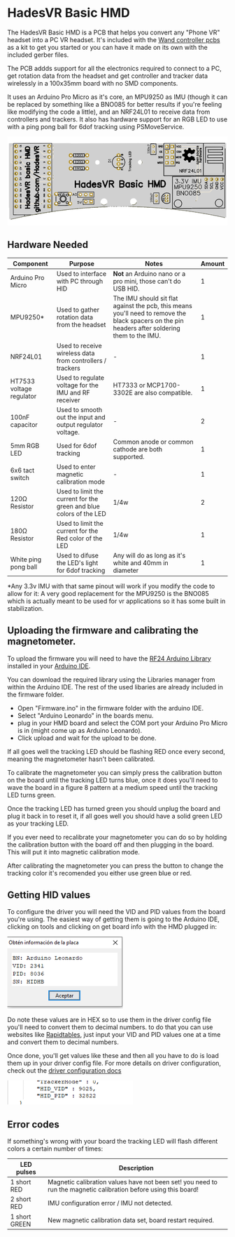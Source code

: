 # HadesVR Basic HMD 

The HadesVR Basic HMD is a PCB that helps you convert any "Phone VR" headset into a PC VR headset. It's included with the [Wand controller pcbs](TODO:ADD_LINK) as a kit to get you started or you can have it made on its own with the included gerber files.

The PCB addds support for all the electronics required to connect to a PC, get rotation data from the headset and get controller and tracker data wirelessly in a 100x35mm board with no SMD components.

It uses an Arduino Pro Micro as it's core, an MPU9250 as IMU (though it can be replaced by something like a BNO085 for better results if you're feeling like modifying the code a little), and an NRF24L01 to receive data from controllers and trackers. It also has hardware support for an RGB LED to use with a ping pong ball for 6dof tracking using PSMoveService.

![1](img/1.png)

## Hardware Needed

| Component | Purpose | Notes | Amount |
| --------- | ----------- | ----- | ------ |
| Arduino Pro Micro | Used to interface with PC through HID | **Not** an Arduino nano or a pro mini, those can't do USB HID. | 1 |
| MPU9250*   | Used to gather rotation data from the headset | The IMU should sit flat against the pcb, this means you'll need to remove the black spacers on the pin headers after soldering them to the IMU. | 1 | 
| NRF24L01  | Used to receive wireless data from controllers / trackers | - | 1 | 
| HT7533 voltage regulator | Used to regulate voltage for the IMU and RF receiver | HT7333 or MCP1700-3302E are also compatible. | 1 |
| 100nF capacitor | Used to smooth out the input and output regulator voltage. | - | 2 | 
| 5mm RGB LED | Used for 6dof tracking | Common anode or common cathode are both supported. | 1 |
| 6x6 tact switch| Used to enter magnetic calibration mode | - | 1 |
| 120Ω Resistor | Used to limit the current for the green and blue colors of the LED | 1/4w | 2 |
| 180Ω Resistor | Used to limit the current for the Red color of the LED | 1/4w | 1 |
| White ping pong ball | Used to difuse the LED's light for 6dof tracking | Any will do as long as it's white and 40mm in diameter | 1 |

*Any 3.3v IMU with that same pinout will work if you modify the code to allow for it: A very good replacement for the MPU9250 is the BNO085 which is actually meant to be used for vr applications so it has some built in stabilization.

## Uploading the firmware and calibrating the magnetometer.

To upload the firmware you will need to have the [RF24 Arduino Library](https://github.com/nRF24/RF24) installed in your [Arduino IDE](https://www.arduino.cc/en/software). 

You can download the required library using the Libraries manager from within the Arduino IDE. The rest of the used libaries are already included in the firmware folder.

* Open "Firmware.ino" in the firmware folder with the arduino IDE.
* Select "Arduino Leonardo" in the boards menu.
* plug in your HMD board and select the COM port your Arduino Pro Micro is in (might come up as Arduino Leonardo).
* Click upload and wait for the upload to be done.

If all goes well the tracking LED should be flashing RED once every second, meaning the magnetometer hasn't been calibrated.

To calibrate the magnetometer you can simply press the calibration button on the board until the tracking LED turns blue, once it does you'll need to wave the board in a figure 8 pattern at a medium speed until the tracking LED turns green.

Once the tracking LED has turned green you should unplug the board and plug it back in to reset it, if all goes well you should have a solid green LED as your tracking LED.

If you ever need to recalibrate your magnetometer you can do so by holding the calibration button with the board off and then plugging in the board. This will put it into magnetic calibration mode.

After calibrating the magnetometer you can press the button to change the tracking color it's recomended you either use green blue or red.

## Getting HID values

To configure the driver you will need the VID and PID values from the board you're using. The easiest way of getting them is going to the Arduino IDE, clicking on tools and clicking on get board info with the HMD plugged in:

![2](img/2.png)

Do note these values are in HEX so to use them in the driver config file you'll need to convert them to decimal numbers.
to do that you can use websites like [Rapidtables](https://www.rapidtables.com/convert/number/hex-to-decimal.html), just input your VID and PID values one at a time and convert them to decimal numbers.


Once done, you'll get values like these and then all you have to do is load them up in your driver config file. For more details on driver configuration, check out the [driver configuration docs](Driver.md#driver-configuration)

![3](img/3.png)


## Error codes
If something's wrong with your board the tracking LED will flash different colors a certain number of times:

| LED pulses | Description |
| ------------- | ----------- |
| 1 short RED | Magnetic calibration values have not been set! you need to run the magnetic calibration before using this board! |
| 2 short RED| IMU configuration error / IMU not detected. |
| 1 short GREEN | New magnetic calibration data set, board restart required. |
